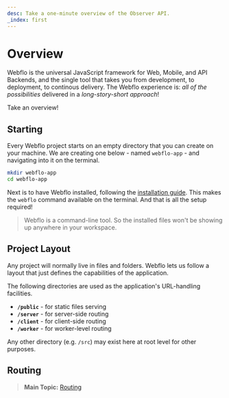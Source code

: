 ```yaml
---
desc: Take a one-minute overview of the Observer API.
_index: first
---
```

# Overview

Webflo is the universal JavaScript framework for Web, Mobile, and API Backends, and the single tool that takes you from development, to deployment, to continous delivery. The Webflo experience is: *all of the possibilities* delivered in a *long-story-short approach*!

Take an overview!

## Starting

Every Webflo project starts on an empty directory that you can create on your machine. We are creating one below - named `webflo-app` - and navigating into it on the terminal.

```bash
mkdir webflo-app
cd webflo-app
```

Next is to have Webflo installed, following the [installation guide](../installation). This makes the `webflo` command available on the terminal. And that is all the setup required!

> Webflo is a command-line tool. So the installed files won't be showing up anywhere in your workspace.

## Project Layout

Any project will normally live in files and folders. Webflo lets us follow a layout that just defines the capabilities of the application.

The following directories are used as the application's URL-handling facilities.

+ **`/public`** - for static files serving
+ **`/server`** - for server-side routing
+ **`/client`** - for client-side routing
+ **`/worker`** - for worker-level routing

Any other directory (e.g. `/src`) may exist here at root level for other purposes.

## Routing

> **Main Topic:** [Routing](../../fundamentals/routing)

